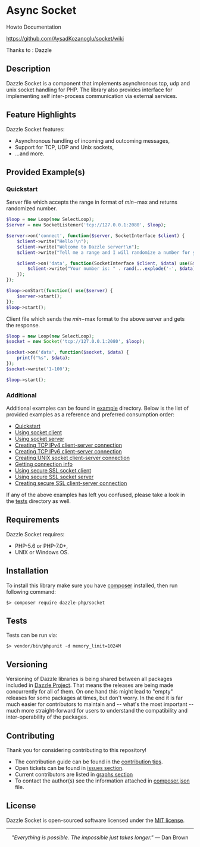 # Async Socket

Howto Documentation

https://github.com/AysadKozanoglu/socket/wiki


Thanks to : Dazzle

## Description

Dazzle Socket is a component that implements asynchronous tcp, udp and unix socket handling for PHP. The library also provides interface for implementing self inter-process communication via external services.

## Feature Highlights

Dazzle Socket features:

* Asynchronous handling of incoming and outcoming messages,
* Support for TCP, UDP and Unix sockets,
* ...and more.

## Provided Example(s)

### Quickstart

Server file which accepts the range in format of $min-$max and returns randomized number.

```php
$loop = new Loop(new SelectLoop);
$server = new SocketListener('tcp://127.0.0.1:2080', $loop);

$server->on('connect', function($server, SocketInterface $client) {
    $client->write("Hello!\n");
    $client->write("Welcome to Dazzle server!\n");
    $client->write("Tell me a range and I will randomize a number for you!\n\n");

    $client->on('data', function(SocketInterface $client, $data) use(&$buffer) {
        $client->write("Your number is: " . rand(...explode('-', $data)));
    });
});

$loop->onStart(function() use($server) {
    $server->start();
});
$loop->start();
```

Client file which sends the $min-$max format to the above server and gets the response.

```php
$loop = new Loop(new SelectLoop);
$socket = new Socket('tcp://127.0.0.1:2080', $loop);

$socket->on('data', function($socket, $data) {
    printf("%s", $data);
});
$socket->write('1-100');

$loop->start();
```

### Additional

Additional examples can be found in [example](https://github.com/dazzle-php/socket/tree/master/example) directory. Below is the list of provided examples as a reference and preferred consumption order:

- [Quickstart](https://github.com/dazzle-php/socket/blob/master/example/events_quickstart.php)
- [Using socket client](https://github.com/dazzle-php/socket/blob/master/example/socket_only_client.php)
- [Using socket server](https://github.com/dazzle-php/socket/blob/master/example/socket_only_server.php)
- [Creating TCP IPv4 client-server connection](https://github.com/dazzle-php/socket/blob/master/example/socket_conn_tcp.php)
- [Creating TCP IPv6 client-server connection](https://github.com/dazzle-php/socket/blob/master/example/socket_conn_tcp_ipv6.php)
- [Creating UNIX socket client-server connection](https://github.com/dazzle-php/socket/blob/master/example/socket_conn_unix.php)
- [Getting connection info](https://github.com/dazzle-php/socket/blob/master/example/socket_info.php)
- [Using secure SSL socket client](https://github.com/dazzle-php/socket/blob/master/example/socket_ssl_only_client.php)
- [Using secure SSL socket server](https://github.com/dazzle-php/socket/blob/master/example/socket_ssl_only_server.php)
- [Creating secure SSL client-server connection](https://github.com/dazzle-php/socket/blob/master/example/socket_ssl.php)

If any of the above examples has left you confused, please take a look in the [tests](https://github.com/dazzle-php/socket/tree/master/test) directory as well.

## Requirements

Dazzle Socket requires:

* PHP-5.6 or PHP-7.0+,
* UNIX or Windows OS.

## Installation

To install this library make sure you have [composer](https://getcomposer.org/) installed, then run following command:

```
$> composer require dazzle-php/socket
```

## Tests

Tests can be run via:

```
$> vendor/bin/phpunit -d memory_limit=1024M
```

## Versioning

Versioning of Dazzle libraries is being shared between all packages included in [Dazzle Project](https://github.com/dazzle-php/dazzle). That means the releases are being made concurrently for all of them. On one hand this might lead to "empty" releases for some packages at times, but don't worry. In the end it is far much easier for contributors to maintain and -- what's the most important -- much more straight-forward for users to understand the compatibility and inter-operability of the packages.

## Contributing

Thank you for considering contributing to this repository! 

- The contribution guide can be found in the [contribution tips](https://github.com/dazzle-php/socket/blob/master/CONTRIBUTING.md). 
- Open tickets can be found in [issues section](https://github.com/dazzle-php/socket/issues). 
- Current contributors are listed in [graphs section](https://github.com/dazzle-php/socket/graphs/contributors)
- To contact the author(s) see the information attached in [composer.json](https://github.com/dazzle-php/socket/blob/master/composer.json) file.

## License

Dazzle Socket is open-sourced software licensed under the [MIT license](http://opensource.org/licenses/MIT).

<hr>
<p align="center">
<i>"Everything is possible. The impossible just takes longer."</i> ― Dan Brown
</p>

